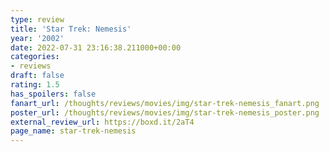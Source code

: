 ```yaml
---
type: review
title: 'Star Trek: Nemesis'
year: '2002'
date: 2022-07-31 23:16:38.211000+00:00
categories:
- reviews
draft: false
rating: 1.5
has_spoilers: false
fanart_url: /thoughts/reviews/movies/img/star-trek-nemesis_fanart.png
poster_url: /thoughts/reviews/movies/img/star-trek-nemesis_poster.png
external_review_url: https://boxd.it/2aT4
page_name: star-trek-nemesis
---
```


